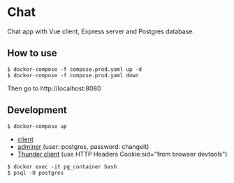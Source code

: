# Chat

Chat app with Vue client, Express server and Postgres database.

## How to use

```shell
$ docker-compose -f compose.prod.yaml up -d
$ docker-compose -f compose.prod.yaml down
```

Then go to http://localhost:8080

## Development

```shell
$ docker-compose up
```
- [client](http://localhost:5173)
- [adminer](http://localhost:8080) (user: postgres, password: changeit)
- [Thunder client](http://localhost:3000/self) (use HTTP Headers Cookie:sid="from browser devtools")

```shell
$ docker exec -it pg_container bash
$ psql -U postgres
```
